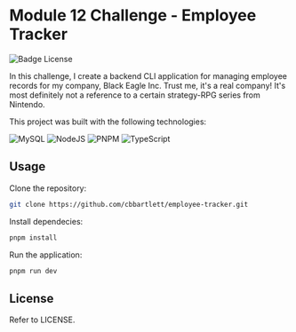 # Module 12 Challenge - Employee Tracker
![Badge License](https://img.shields.io/badge/License-MIT-yellow.svg?style=for-the-badge)

In this challenge, I create a backend CLI application for managing employee records for my company, Black Eagle Inc. Trust me, it's a real company! It's most definitely not a reference to a certain strategy-RPG series from Nintendo. 

This project was built with the following technologies:

![MySQL](https://img.shields.io/badge/mysql-%2300f.svg?style=for-the-badge&logo=mysql&logoColor=white) ![NodeJS](https://img.shields.io/badge/node.js-6DA55F?style=for-the-badge&logo=node.js&logoColor=white) ![PNPM](https://img.shields.io/badge/pnpm-%234a4a4a.svg?style=for-the-badge&logo=pnpm&logoColor=f69220) ![TypeScript](https://img.shields.io/badge/typescript-%23007ACC.svg?style=for-the-badge&logo=typescript&logoColor=white)

## Usage
Clone the repository:

``` sh
git clone https://github.com/cbbartlett/employee-tracker.git
```

Install dependecies:

``` sh
pnpm install
```

Run the application:

``` sh
pnpm run dev
```

## License
Refer to LICENSE.
